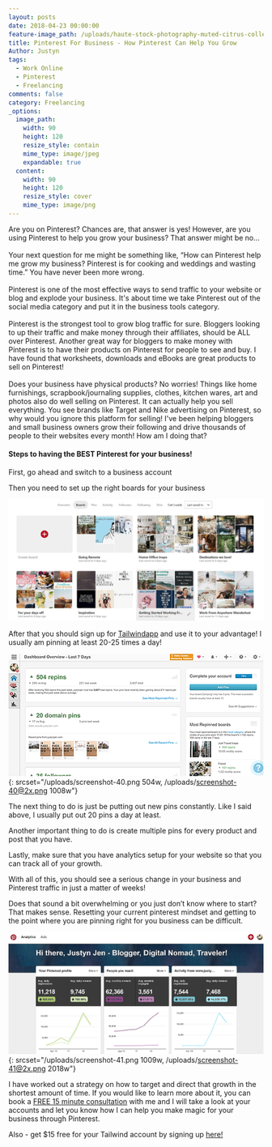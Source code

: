 ```yaml
---
layout: posts
date: 2018-04-23 00:00:00
feature-image_path: /uploads/haute-stock-photography-muted-citrus-collection-final-24.jpg
title: Pinterest For Business - How Pinterest Can Help You Grow
Author: Justyn
tags:
  - Work Online
  - Pinterest
  - Freelancing
comments: false
category: Freelancing
_options:
  image_path:
    width: 90
    height: 120
    resize_style: contain
    mime_type: image/jpeg
    expandable: true
  content:
    width: 90
    height: 120
    resize_style: cover
    mime_type: image/png
---
```


Are you on Pinterest? Chances are, that answer is yes! However, are you using Pinterest to help you grow your business? That answer might be no…<br><br>Your next question for me might be something like, “How can Pinterest help me grow my business? Pinterest is for cooking and weddings and wasting time.” You have never been more wrong.<br><br>Pinterest is one of the most effective ways to send traffic to your website or blog and explode your business. It's about time we take Pinterest out of the social media category and put it in the business tools category.<br><br>Pinterest is the strongest tool to grow blog traffic for sure. Bloggers looking to up their traffic and make money through their affiliates, should be ALL over Pinterest. Another great way for bloggers to make money with Pinterest is to have their products on Pinterest for people to see and buy. I have found that worksheets, downloads and eBooks are great products to sell on Pinterest!<br><br>Does your business have physical products? No worries! Things like home furnishings, scrapbook/journaling supplies, clothes, kitchen wares, art and photos also do well selling on Pinterest. It can actually help you sell everything. You see brands like Target and Nike advertising on Pinterest, so why would you ignore this platform for selling! I've been helping bloggers and small business owners grow their following and drive thousands of people to their websites every month! How am I doing that?

#### Steps to having the BEST Pinterest for your business!

First, go ahead and switch to a business account

Then you need to set up the right boards for your business

![](/uploads/screenshot-38-1.png)

After that you should sign up for [Tailwindapp](https://www.tailwindapp.com/i/justynjen) and use it to your advantage! I usually am pinning at least 20-25 times a day!

![](/uploads/screenshot-40.png){: srcset="/uploads/screenshot-40.png 504w, /uploads/screenshot-40@2x.png 1008w"}

The next thing to do is just be putting out new pins constantly. Like I said above, I usually put out 20 pins a day at least.

Another important thing to do is create multiple pins for every product and post that you have.

Lastly, make sure that you have analytics setup for your website so that you can track all of your growth.&nbsp;

With all of this, you should see a serious change in your business and Pinterest traffic in just a matter of weeks!

Does that sound a bit overwhelming or you just don’t know where to start? That makes sense. Resetting your current pinterest mindset and getting to the point where you are pinning right for you business can be difficult.

![](/uploads/screenshot-41.png){: srcset="/uploads/screenshot-41.png 1009w, /uploads/screenshot-41@2x.png 2018w"}

I have worked out a strategy on how to target and direct that growth in the shortest amount of time. If you would like to learn more about it, you can book a [FREE 15 minute consultation](https://calendly.com/justyngourdin/15-minute-consult) with me and I will take a look at your accounts and let you know how I can help you make magic for your business through Pinterest.&nbsp;

Also - get $15 free for your Tailwind account by signing up [here!](https://www.tailwindapp.com/i/justynjen)